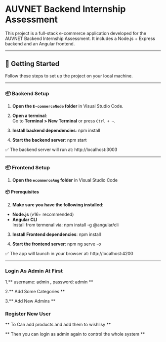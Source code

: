# AUVNET Backend  Internship Assessment
 
 This project is a full-stack e-commerce application developed for the AUVNET Backend Internship Assessment. It includes a Node.js + Express backend and an Angular frontend.

---

## 🚀 Getting Started

Follow these steps to set up the project on your local machine.

---

### 📦 Backend Setup

1. **Open the `E-commerceNode` folder** in Visual Studio Code.

2. **Open a terminal**:  
   Go to **Terminal > New Terminal** or press `Ctrl + ~`.

3. **Install backend dependencies**:
   npm install
   
4. **Start the backend server**:
    npm start
   
✅ The backend server will run at:
http://localhost:3003

---

### 📦 Frontend Setup

1. **Open the `ecommerceAng` folder** in Visual Studio Code

#### 📦 Prerequisites

2. **Make sure you have the following installed**:

- **Node.js** (v16+ recommended)
- **Angular CLI**  
  Install from termenal via:
  npm install -g @angular/cli

 3. **Install Frontend dependencies**:
   npm install
   
 4. **Start the frontend server**:
    npm ng serve -o
    
✅ The app will launch in your browser at:
http://localhost:4200

---
### Login As Admin At First

1.** username: admin , password: admin **

2.** Add Some Categories **

3.** Add New Admins **

### Register New User

** To Can add products and add them to wishlisy **

** Then you can login as admin again to control the whole system **

 

  
